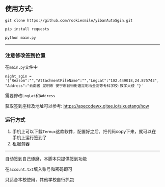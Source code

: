 
## 使用方式:

```git clone https://github.com/rookiesmile/yibanAutoSgin.git```

```pip install requests```

```python main.py```

- - - 

### 注意修改签到位置

在`main.py`文件中

```night_sgin = '{"Reason":"","AttachmentFileName":"","LngLat":"102.449018,24.875743","Address":"云南省 昆明市 安宁市县街街道昆明冶金高等专科学校-教学大楼 "}'```

需要修改`LngLat`和`Address`

获取签到座标及地址可以参考: 
https://apecodewx.gitee.io/sixuetang/how

### 运行方式

1. 手机上可以下载`Termux`这款软件，配置好之后，把代码copy下来，就可以在手机上运行签到了
2. 租服务器
- - -

自动签到自己琢磨，本脚本只提供签到功能

在`account.txt`填入账号和密码即可

只适合本校使用，其他学校自行抓包
